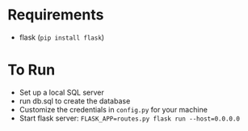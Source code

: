 # Requirements

* flask (`pip install flask`)

# To Run

* Set up a local SQL server
* run db.sql to create the database
* Customize the credentials in `config.py` for your machine
* Start flask server: `FLASK_APP=routes.py flask run --host=0.0.0.0`
